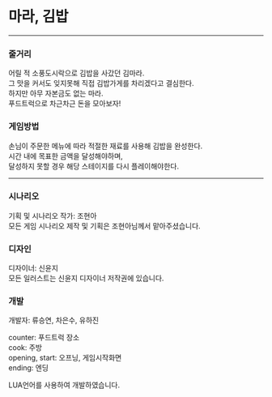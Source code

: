 # 마라, 김밥
---

### 줄거리
어릴 적 소풍도시락으로 김밥을 사갔던 김마라.\
그 맛을 커서도 잊지못해 직접 김밥가게를 차리겠다고 결심한다.\
하지만 아무 자본금도 없는 마라.\
푸드트럭으로 차근차근 돈을 모아보자!

### 게임방법
손님이 주문한 메뉴에 따라 적절한 재료를 사용해 김밥을 완성한다.\
시간 내에 목표한 금액을 달성해야하며,\
달성하지 못할 경우 해당 스테이지를 다시 플레이해야한다.

---
### 시나리오
기획 및 시나리오 작가: 조현아\
모든 게임 시나리오 제작 및 기획은 조현아님께서 맡아주셨습니다.

### 디자인
디자이너: 신윤지\
모든 일러스트는 신윤지 디자이너 저작권에 있습니다.

### 개발
개발자: 류승연, 차은수, 유하진

counter: 푸드트럭 장소\
cook: 주방\
opening, start: 오프닝, 게임시작화면\
ending: 엔딩

LUA언어를 사용하여 개발하였습니다.





